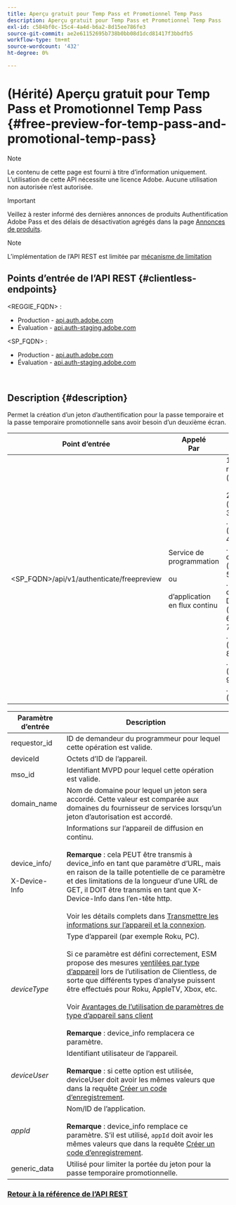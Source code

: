 ```yaml
---
title: Aperçu gratuit pour Temp Pass et Promotionnel Temp Pass
description: Aperçu gratuit pour Temp Pass et Promotionnel Temp Pass
exl-id: c584bf0c-15c4-4a4d-b6a2-8d15ee786fe3
source-git-commit: ae2e61152695b738b0bb08d1dcd81417f3bbdfb5
workflow-type: tm+mt
source-wordcount: '432'
ht-degree: 0%

---
```


# (Hérité) Aperçu gratuit pour Temp Pass et Promotionnel Temp Pass {#free-preview-for-temp-pass-and-promotional-temp-pass}

>[!NOTE]
>
>Le contenu de cette page est fourni à titre d’information uniquement. L’utilisation de cette API nécessite une licence Adobe. Aucune utilisation non autorisée n’est autorisée.

>[!IMPORTANT]
>
> Veillez à rester informé des dernières annonces de produits Authentification Adobe Pass et des délais de désactivation agrégés dans la page [Annonces de produits](/help/authentication/product-announcements.md).

>[!NOTE]
>
> L’implémentation de l’API REST est limitée par [mécanisme de limitation](/help/authentication/integration-guide-programmers/throttling-mechanism.md)

## Points d’entrée de l’API REST {#clientless-endpoints}

&lt;REGGIE_FQDN> :

* Production - [api.auth.adobe.com](http://api.auth.adobe.com/)
* Évaluation - [api.auth-staging.adobe.com](http://api.auth-staging.adobe.com/)

&lt;SP_FQDN> :

* Production - [api.auth.adobe.com](http://api.auth.adobe.com/)
* Évaluation - [api.auth-staging.adobe.com](http://api.auth-staging.adobe.com/)

</br>

## Description {#description}

Permet la création d’un jeton d’authentification pour la passe temporaire et la passe temporaire promotionnelle sans avoir besoin d’un deuxième écran.


| Point d’entrée | Appelé </br>Par | Entrée   </br>Params | HTTP </br>Méthode | Réponse | HTTP </br>Réponse |
|-------------------------------------------|-------------------------------------------------------|-------------------------------------------------------------------------------------------------------------------------------------------------------------------------------------------------------------------------------------------------------------------------------------------------------------------------------------------------|-------------------|-----------------------------------------------------------------------------------------------------------------------------------------------|-------------------------------------------|
| &lt;SP_FQDN>/api/v1/authenticate/freepreview | Service de programmation</br></br>ou</br></br>d’application en flux continu | 1. requestor_id (obligatoire)</br>    </br>2.  deviceId (obligatoire)</br>    3 </br>.  mso_id (obligatoire)</br>    4 </br>.  domain_name (obligatoire)</br>    5 </br>.  device_info/X-Device-Info (obligatoire)</br>6.  deviceType </br>    7 </br>.  deviceUser (obsolète)</br>    8 </br>.  appId (obsolète)</br>    9 </br>.  generic_data (facultatif) | POST | La réponse réussie sera un 204 No Content, indiquant que le jeton a été créé avec succès et est prêt à être utilisé pour les flux authz. | 204 - Aucun contenu   </br>400 - Requête incorrecte |

<div>


| Paramètre d’entrée | Description |
|-------------------------------------|----------------------------------------------------------------------------------------------------------------------------------------------------------------------------------------------------------------------------------------------------------------------------------------------------------------------------------------------------------------------------------------------------------------------------------------------------------------------------------------------------------------------------------------------------------------------------------------------------------------------------------------------------------------------|
| requestor_id | ID de demandeur du programmeur pour lequel cette opération est valide. |
| deviceId | Octets d’ID de l’appareil. |
| mso_id | Identifiant MVPD pour lequel cette opération est valide. |
| domain_name | Nom de domaine pour lequel un jeton sera accordé. Cette valeur est comparée aux domaines du fournisseur de services lorsqu’un jeton d’autorisation est accordé. |
| device_info/</br></br>X-Device-Info | Informations sur l’appareil de diffusion en continu.</br></br>**Remarque** : cela PEUT être transmis à device_info en tant que paramètre d’URL, mais en raison de la taille potentielle de ce paramètre et des limitations de la longueur d’une URL de GET, il DOIT être transmis en tant que X-Device-Info dans l’en-tête http. </br></br>Voir les détails complets dans [Transmettre les informations sur l’appareil et la connexion](/help/authentication/integration-guide-programmers/legacy/client-information/passing-client-information-device-connection-and-application.md). |
| _deviceType_ | Type d’appareil (par exemple Roku, PC).</br></br>Si ce paramètre est défini correctement, ESM propose des mesures [ventilées par type d’appareil](/help/authentication/integration-guide-programmers/features-premium/esm/entitlement-service-monitoring-overview.md#clientless_device_type) lors de l’utilisation de Clientless, de sorte que différents types d’analyse puissent être effectués pour Roku, AppleTV, Xbox, etc.</br></br>Voir [Avantages de l’utilisation de paramètres de type d’appareil sans client &#x200B;](/help/authentication/integration-guide-programmers/legacy/notes-technical/benefits-of-using-the-clientless-devicetype-parameter-in-pass-metrics.md)</br></br>**Remarque** : device_info remplacera ce paramètre. |
| _deviceUser_ | Identifiant utilisateur de l’appareil.</br></br>**Remarque** : si cette option est utilisée, deviceUser doit avoir les mêmes valeurs que dans la requête [Créer un code d’enregistrement](/help/authentication/integration-guide-programmers/legacy/rest-api-v1/apis/registration-code-request.md). |
| _appId_ | Nom/ID de l’application. </br></br>**Remarque** : device_info remplace ce paramètre. S’il est utilisé, `appId` doit avoir les mêmes valeurs que dans la requête [Créer un code d’enregistrement](/help/authentication/integration-guide-programmers/legacy/rest-api-v1/apis/registration-code-request.md). |
| generic_data | Utilisé pour limiter la portée du jeton pour la passe temporaire promotionnelle. |


### [Retour à la référence de l’API REST](/help/authentication/integration-guide-programmers/legacy/rest-api-v1/rest-api-reference.md)
